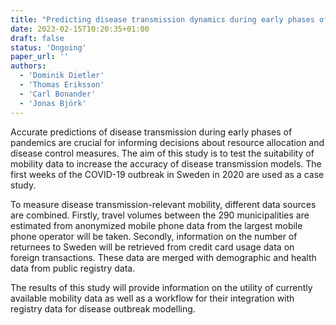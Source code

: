 ```yaml
---
title: "Predicting disease transmission dynamics during early phases of pandemics using machine learning models with mobility data"
date: 2023-02-15T10:20:35+01:00
draft: false
status: 'Ongoing'
paper_url: ''
authors:
  - 'Dominik Dietler'
  - 'Thomas Eriksson'
  - 'Carl Bonander'
  - 'Jonas Björk'
---
```


Accurate predictions of disease transmission during early phases of pandemics are crucial for informing decisions about resource allocation and disease control measures. The aim of this study is to test the suitability of mobility data to increase the accuracy of disease transmission models. The first weeks of the COVID-19 outbreak in Sweden in 2020 are used as a case study.

To measure disease transmission-relevant mobility, different data sources are combined. Firstly, travel volumes between the 290 municipalities are estimated from anonymized mobile phone data from the largest mobile phone operator will be taken. Secondly, information on the number of returnees to Sweden will be retrieved from credit card usage data on foreign transactions. These data are merged with demographic and health data from public registry data.

The results of this study will provide information on the utility of currently available mobility data as well as a workflow for their integration with registry data for disease outbreak modelling.

